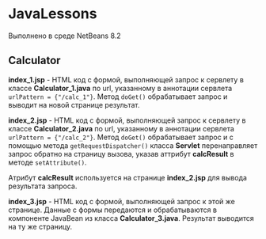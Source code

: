 # JavaLessons
Выполнено в среде NetBeans 8.2
## Calculator
**index_1.jsp** - HTML код с формой, выполняющей запрос к сервлету в классе **Calculator_1.java** по url, указанному в аннотации сервлета ```urlPattern = {"/calc_1"}```. Метод ```doGet()``` обрабатывает запрос и выводит на новой странице результат.

**index_2.jsp** - HTML код с формой, выполняющей запрос к сервлету в классе **Calculator_2.java** по url, указанному в аннотации сервлета ```urlPattern = {"/calc_2"}```. Метод ```doGet()``` обрабатывает запрос и c помощью метода ```getRequestDispatcher()``` класса **Servlet** перенаправляет запрос обратно на страницу вызова, указав аттрибут **calcResult** в методе ```setAttribute()```.

Атрибут **calcResult** используется на странице **index_2.jsp** для вывода результата запроса.

**index_3.jsp** - HTML код с формой, выполняющей запрос к этой же странице. Данные с формы передаются и обрабатываются в компоненте JavaBean из класса **Calculator_3.java**. Результат выводится на ту же страницу.

